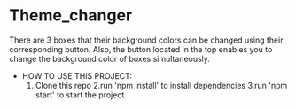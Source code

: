 # Theme_changer

There are 3 boxes that their background colors can be changed using their corresponding button.
Also, the button located in the top enables you to change the background color of boxes simultaneously.

* HOW TO USE THIS PROJECT: 
   1. Clone this repo
   2.run 'npm install' to install dependencies
   3.run 'npm start' to start the project
